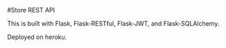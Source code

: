 #Store REST API

This is built with Flask, Flask-RESTful, Flask-JWT, and Flask-SQLAlchemy.

Deployed on heroku.
